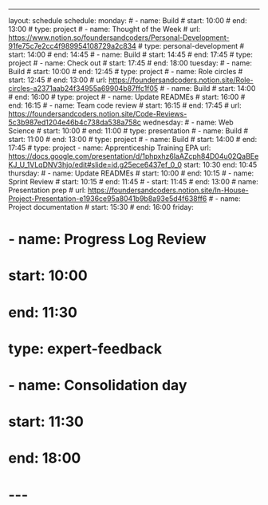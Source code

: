 ---
layout: schedule
schedule:
  monday: # - name: Build # start: 10:00 # end: 13:00 # type: project # - name: Thought of the Week # url: https://www.notion.so/foundersandcoders/Personal-Development-91fe75c7e2cc4f989954108729a2c834 # type: personal-development # start: 14:00 # end: 14:45 # - name: Build # start: 14:45 # end: 17:45 # type: project # - name: Check out # start: 17:45 # end: 18:00
  tuesday: # - name: Build # start: 10:00 # end: 12:45 # type: project # - name: Role circles # start: 12:45 # end: 13:00 # url: https://foundersandcoders.notion.site/Role-circles-a2371aab24f34955a69904b87ffc1f05 # - name: Build # start: 14:00 # end: 16:00 # type: project # - name: Update READMEs # start: 16:00 # end: 16:15 # - name: Team code review # start: 16:15 # end: 17:45 # url: https://foundersandcoders.notion.site/Code-Reviews-5c3b987ed1204e46b4c738da538a758c
  wednesday: # - name: Web Science # start: 10:00 # end: 11:00 # type: presentation # - name: Build # start: 11:00 # end: 13:00 # type: project # - name: Build # start: 14:00 # end: 17:45 # type: project
    - name: Apprenticeship Training EPA
      url: https://docs.google.com/presentation/d/1phpxhz6laAZcph84D04u02QaBEeKJ_U_1VLqDNV3hjo/edit#slide=id.g25ece6437ef_0_0
      start: 10:30
      end: 10:45 
  thursday: # - name: Update READMEs # start: 10:00 # end: 10:15 # - name: Sprint Review # start: 10:15 # end: 11:45 # - start: 11:45 # end: 13:00 # name: Presentation prep # url: https://foundersandcoders.notion.site/In-House-Project-Presentation-e1936ce95a8041b9b8a93e5d4f638ff6 # - name: Project documentation # start: 15:30 # end: 16:00
  friday:

  # - name: Progress Log Review

  # start: 10:00

  # end: 11:30

  # type: expert-feedback

  # - name: Consolidation day

  # start: 11:30

  # end: 18:00

  # ---
